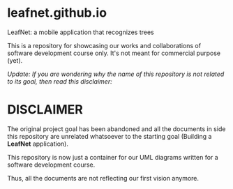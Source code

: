 # leafnet.github.io
LeafNet: a mobile application that recognizes trees

This is a repository for showcasing our works and collaborations of software
development course only. It's not meant for commercial purpose (yet).

*Update: If you are wondering why the name of this repository is not related to
its goal, then read this disclaimer:*
# DISCLAIMER

The original project goal has been abandoned and all the documents in side this
repository are unrelated whatsoever to the starting goal (Building a **LeafNet**
application).

This repository is now just a container for our UML diagrams written for a
software development course.

Thus, all the documents are not reflecting our first vision anymore.
